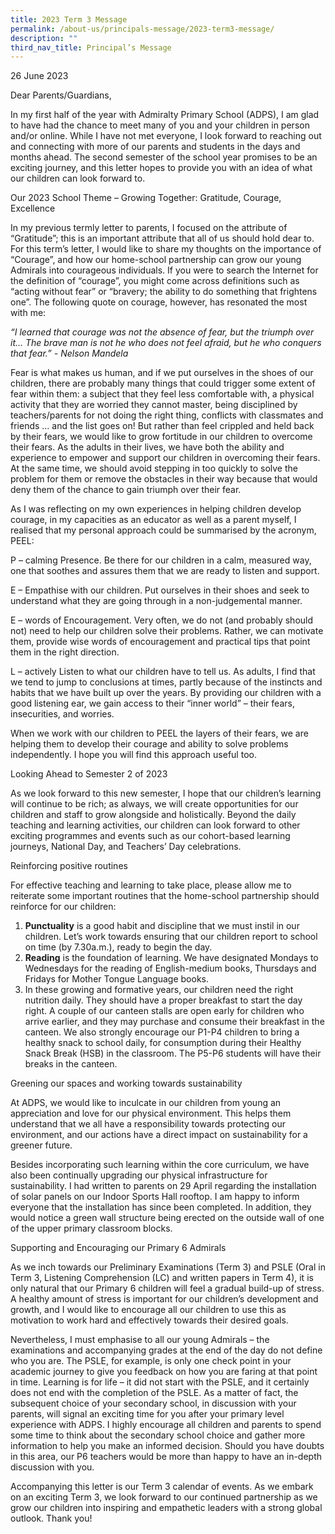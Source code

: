 ```yaml
---
title: 2023 Term 3 Message
permalink: /about-us/principals-message/2023-term3-message/
description: ""
third_nav_title: Principal’s Message
---
```

26 June 2023 

Dear Parents/Guardians,

In my first half of the year with Admiralty Primary School (ADPS), I am glad to have had the chance to meet many of you and your children in person and/or online. While I have not met everyone, I look forward to reaching out and connecting with more of our parents and students in the days and months ahead. The second semester of the school year promises to be an exciting journey, and this letter hopes to provide you with an idea of what our children can look forward to.

Our 2023 School Theme – Growing Together: Gratitude, Courage, Excellence 

In my previous termly letter to parents, I focused on the attribute of “Gratitude”; this is an important attribute that all of us should hold dear to. For this term’s letter, I would like to share my thoughts on the importance of “Courage”, and how our home-school partnership can grow our young Admirals into courageous individuals. If you were to search the Internet for the definition of “courage”, you might come across definitions such as “acting without fear” or “bravery; the ability to do something that frightens one”. The following quote on courage, however, has resonated the most with me: 

*“I learned that courage was not the absence of fear, but the triumph over it… The brave man is not he who does not feel afraid, but he who conquers that fear.” - Nelson Mandela*

Fear is what makes us human, and if we put ourselves in the shoes of our children, there are probably many things that could trigger some extent of fear within them: a subject that they feel less comfortable with, a physical activity that they are worried they cannot master, being disciplined by teachers/parents for not doing the right thing, conflicts with classmates and friends … and the list goes on! But rather than feel crippled and held back by their fears, we would like to grow fortitude in our children to overcome their fears. As the adults in their lives, we have both the ability and experience to empower and support our children in overcoming their fears. At the same time, we should avoid stepping in too quickly to solve the problem for them or remove the obstacles in their way because that would deny them of the chance to gain triumph over their fear. 

As I was reflecting on my own experiences in helping children develop courage, in my capacities as an educator as well as a parent myself, I realised that my personal approach could be summarised by the acronym, PEEL:

P – calming Presence. Be there for our children in a calm, measured way, one that soothes and assures them that we are ready to listen and support. 

E – Empathise with our children. Put ourselves in their shoes and seek to understand what they are going through in a non-judgemental manner. 

E – words of Encouragement. Very often, we do not (and probably should not) need to help our children solve their problems. Rather, we can motivate them, provide wise words of encouragement and practical tips that point them in the right direction.

L – actively Listen to what our children have to tell us. As adults, I find that we tend to jump to conclusions at times, partly because of the instincts and habits that we have built up over the years. By providing our children with a good listening ear, we gain access to their “inner world” – their fears, insecurities, and worries. 

When we work with our children to PEEL the layers of their fears, we are helping them to develop their courage and ability to solve problems independently. I hope you will find this approach useful too. 

Looking Ahead to Semester 2 of 2023

As we look forward to this new semester, I hope that our children’s learning will continue to be rich; as always, we will create opportunities for our children and staff to grow alongside and holistically. Beyond the daily teaching and learning activities, our children can look forward to other exciting programmes and events such as our cohort-based learning journeys, National Day, and Teachers’ Day celebrations. 

Reinforcing positive routines

For effective teaching and learning to take place, please allow me to reiterate some important routines that the home-school partnership should reinforce for our children:

1. **Punctuality** is a good habit and discipline that we must instil in our children. Let’s work towards ensuring that our children report to school on time (by 7.30a.m.), ready to begin the day.
2. **Reading** is the foundation of learning. We have designated Mondays to Wednesdays for the reading of English-medium books, Thursdays and Fridays for Mother Tongue Language books.
3. In these growing and formative years, our children need the right nutrition daily. They should have a proper breakfast to start the day right. A couple of our canteen stalls are open early for children who arrive earlier, and they may purchase and consume their breakfast in the canteen. We also strongly encourage our P1-P4 children to bring a healthy snack to school daily, for consumption during their Healthy Snack Break (HSB) in the classroom. The P5-P6 students will have their breaks in the canteen.  

Greening our spaces and working towards sustainability

At ADPS, we would like to inculcate in our children from young an appreciation and love for our physical environment. This helps them understand that we all have a responsibility towards protecting our environment, and our actions have a direct impact on sustainability for a greener future. 

Besides incorporating such learning within the core curriculum, we have also been continually upgrading our physical infrastructure for sustainability. I had written to parents on 29 April regarding the installation of solar panels on our Indoor Sports Hall rooftop. I am happy to inform everyone that the installation has since been completed. In addition, they would notice a green wall structure being erected on the outside wall of one of the upper primary classroom blocks.  

Supporting and Encouraging our Primary 6 Admirals

As we inch towards our Preliminary Examinations (Term 3) and PSLE (Oral in Term 3, Listening Comprehension (LC) and written papers in Term 4), it is only natural that our Primary 6 children will feel a gradual build-up of stress. A healthy amount of stress is important for our children’s development and growth, and I would like to encourage all our children to use this as motivation to work hard and effectively towards their desired goals. 

Nevertheless, I must emphasise to all our young Admirals – the examinations and accompanying grades at the end of the day do not define who you are. The PSLE, for example, is only one check point in your academic journey to give you feedback on how you are faring at that point in time. Learning is for life – it did not start with the PSLE, and it certainly does not end with the completion of the PSLE. As a matter of fact, the subsequent choice of your secondary school, in discussion with your parents, will signal an exciting time for you after your primary level experience with ADPS. I highly encourage all children and parents to spend some time to think about the secondary school choice and gather more information to help you make an informed decision. Should you have doubts in this area, our P6 teachers would be more than happy to have an in-depth discussion with you.  

Accompanying this letter is our Term 3 calendar of events. As we embark on an exciting Term 3, we look forward to our continued partnership as we grow our children into inspiring and empathetic leaders with a strong global outlook.  Thank you! 



